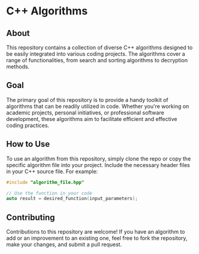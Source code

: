 # C++ Algorithms

## About
This repository contains a collection of diverse C++ algorithms designed to be easily integrated into various coding projects. The algorithms cover a range of functionalities, from search and sorting algorithms to decryption methods.

## Goal
The primary goal of this repository is to provide a handy toolkit of algorithms that can be readily utilized in code. Whether you're working on academic projects, personal initiatives, or professional software development, these algorithms aim to facilitate efficient and effective coding practices.

## How to Use
To use an algorithm from this repository, simply clone the repo or copy the specific algorithm file into your project. Include the necessary header files in your C++ source file. For example:

```cpp
#include "algorithm_file.hpp"

// Use the function in your code
auto result = desired_function(input_parameters);
```

## Contributing
Contributions to this repository are welcome! If you have an algorithm to add or an improvement to an existing one, feel free to fork the repository, make your changes, and submit a pull request.
